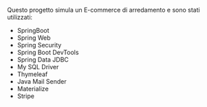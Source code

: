 Questo progetto simula un E-commerce di arredamento e sono stati utilizzati:
- SpringBoot 
- Spring Web 
- Spring Security
- Spring Boot DevTools  
- Spring Data JDBC
- My SQL Driver 
- Thymeleaf
- Java Mail Sender
- Materialize
- Stripe
